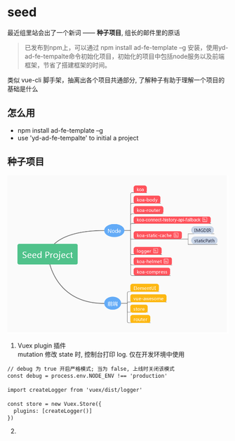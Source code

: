 # seed

最近组里站会出了一个新词 —— **种子项目**, 组长的邮件里的原话
> 已发布到npm上，可以通过 npm install ad-fe-template –g 安装，使用yd-ad-fe-tempalte命令初始化项目，初始化的项目中包括node服务以及前端框架，节省了搭建框架的时间。

类似 vue-cli 脚手架，抽离出各个项目共通部分, 了解种子有助于理解一个项目的基础是什么

## 怎么用
- npm install ad-fe-template –g
- use 'yd-ad-fe-tempalte' to initial a project

## 种子项目

![window](../../public/image/seed-project.jpg "seed project")

1. Vuex plugin 插件  
mutation 修改 state 时, 控制台打印 log. 仅在开发环境中使用
```
// debug 为 true 开启严格模式; 当为 false, 上线时关闭该模式  
const debug = process.env.NODE_ENV !== 'production'

import createLogger from 'vuex/dist/logger'

const store = new Vuex.Store({
  plugins: [createLogger()]
})
```

2. 



